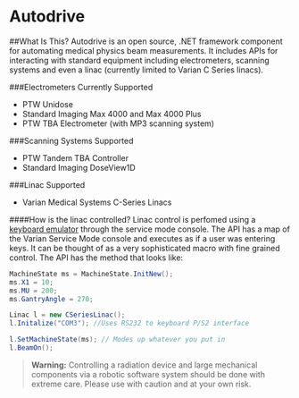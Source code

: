# Autodrive

##What Is This?
Autodrive is an open source, .NET framework component for automating medical physics beam measurements. It includes APIs for interacting with standard equipment including electrometers, scanning systems and even a linac (currently limited to Varian C Series linacs).

###Electrometers Currently Supported
* PTW Unidose
* Standard Imaging Max 4000 and Max 4000 Plus
* PTW TBA Electrometer (with MP3 scanning system)

###Scanning Systems Supported
* PTW Tandem TBA Controller
* Standard Imaging DoseView1D

###Linac Supported
* Varian Medical Systems C-Series Linacs

####How is the linac controlled?
Linac control is perfomed using a [keyboard emulator](http://www.vetra.com/335text.html) through the service mode console. The API has a map of the Varian Service Mode console and executes as if a user was entering keys. It can be thought of as a very sophisticated macro with fine grained control. The API has the method that looks like:
```cs
MachineState ms = MachineState.InitNew();
ms.X1 = 10;
ms.MU = 200;
ms.GantryAngle = 270;

Linac l = new CSeriesLinac();
l.Initalize("COM3"); //Uses RS232 to keyboard P/S2 interface

l.SetMachineState(ms); // Modes up whatever you put in
l.BeamOn();
```

> **Warning:** Controlling a radiation device and large mechanical components via a robotic software system should be done with extreme care. Please use with caution and at your own risk. 

